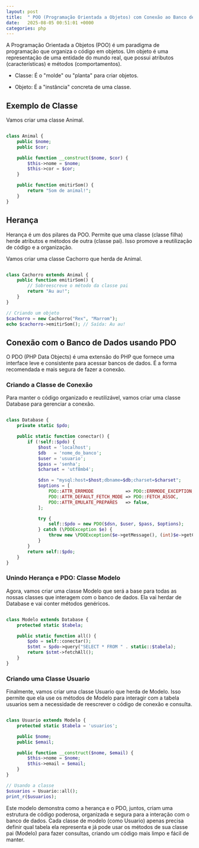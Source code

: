 ```yaml
---
layout: post
title:  " POO (Programação Orientada a Objetos) com Conexão ao Banco de Dados"
date:   2025-08-05 00:51:01 +0000
categories: php
---
```


A Programação Orientada a Objetos (POO) é um paradigma de programação que organiza o código em objetos. Um objeto é uma representação de uma entidade do mundo real, que possui atributos (características) e métodos (comportamentos).

* Classe: É o "molde" ou "planta" para criar objetos.

* Objeto: É a "instância" concreta de uma classe.

## Exemplo de Classe
Vamos criar uma classe Animal.

```php

class Animal {
    public $nome;
    public $cor;

    public function __construct($nome, $cor) {
        $this->nome = $nome;
        $this->cor = $cor;
    }

    public function emitirSom() {
        return "Som de animal!";
    }
}
```

## Herança
Herança é um dos pilares da POO. Permite que uma classe (classe filha) herde atributos e métodos de outra (classe pai). Isso promove a reutilização de código e a organização.

Vamos criar uma classe Cachorro que herda de Animal.

```php

class Cachorro extends Animal {
    public function emitirSom() {
        // Sobreescreve o método da classe pai
        return "Au au!";
    }
}

// Criando um objeto
$cachorro = new Cachorro("Rex", "Marrom");
echo $cachorro->emitirSom(); // Saída: Au au!

```
## Conexão com o Banco de Dados usando PDO
O PDO (PHP Data Objects) é uma extensão do PHP que fornece uma interface leve e consistente para acessar bancos de dados. É a forma recomendada e mais segura de fazer a conexão.

### Criando a Classe de Conexão
Para manter o código organizado e reutilizável, vamos criar uma classe Database para gerenciar a conexão.

```php

class Database {
    private static $pdo;

    public static function conectar() {
        if (!self::$pdo) {
            $host = 'localhost';
            $db   = 'nome_do_banco';
            $user = 'usuario';
            $pass = 'senha';
            $charset = 'utf8mb4';

            $dsn = "mysql:host=$host;dbname=$db;charset=$charset";
            $options = [
                PDO::ATTR_ERRMODE            => PDO::ERRMODE_EXCEPTION,
                PDO::ATTR_DEFAULT_FETCH_MODE => PDO::FETCH_ASSOC,
                PDO::ATTR_EMULATE_PREPARES   => false,
            ];

            try {
                self::$pdo = new PDO($dsn, $user, $pass, $options);
            } catch (\PDOException $e) {
                throw new \PDOException($e->getMessage(), (int)$e->getCode());
            }
        }
        return self::$pdo;
    }
}
```

### Unindo Herança e PDO: Classe Modelo
Agora, vamos criar uma classe Modelo que será a base para todas as nossas classes que interagem com o banco de dados. Ela vai herdar de Database e vai conter métodos genéricos.

```php

class Modelo extends Database {
    protected static $tabela;

    public static function all() {
        $pdo = self::conectar();
        $stmt = $pdo->query("SELECT * FROM " . static::$tabela);
        return $stmt->fetchAll();
    }
}
```
### Criando uma Classe Usuario
Finalmente, vamos criar uma classe Usuario que herda de Modelo. Isso permite que ela use os métodos de Modelo para interagir com a tabela usuarios sem a necessidade de reescrever o código de conexão e consulta.

```php

class Usuario extends Modelo {
    protected static $tabela = 'usuarios';

    public $nome;
    public $email;

    public function __construct($nome, $email) {
        $this->nome = $nome;
        $this->email = $email;
    }
}

// Usando a classe
$usuarios = Usuario::all();
print_r($usuarios);
```

Este modelo demonstra como a herança e o PDO, juntos, criam uma estrutura de código poderosa, organizada e segura para a interação com o banco de dados. Cada classe de modelo (como Usuario) apenas precisa definir qual tabela ela representa e já pode usar os métodos de sua classe pai (Modelo) para fazer consultas, criando um código mais limpo e fácil de manter.